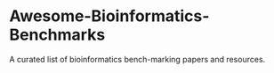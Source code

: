 # Awesome-Bioinformatics-Benchmarks
A curated list of bioinformatics bench-marking papers and resources.
